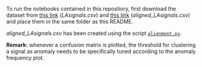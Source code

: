 To run the notebooks contained in this repostiory, first download the dataset from [this link](https://drive.google.com/file/d/1jlz8MWKVHd7CWkA9Li_7wqkn5qM2JDSS/view?usp=sharing) (*LAsignals.csv*) and [this link](https://drive.google.com/file/d/1gABFWE-Bd7a34E3sdSQKCeoRjgoIyt6t/view?usp=sharing) (*aligned_LAsignals.csv*) and place them in the same folder as this README. 

*aligned_LAsignals.csv* has been created using the script [`alignment.py`](alignment.py).

**Remark:** whenever a confusion matrix is plotted, the threshold for clustering a signal as anomaly needs to be specifically tuned according to the anomaly frequency plot.
